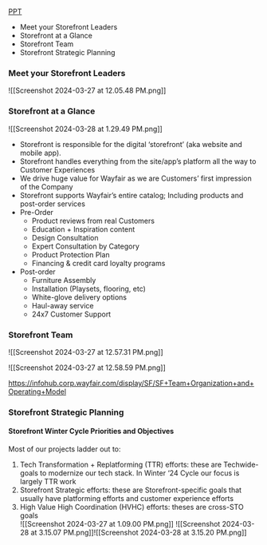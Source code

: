 [PPT](https://docs.google.com/presentation/d/1XK-o5Hz-_l4BVnQjzyU9MNPNShZmnDojTdKlR8ECAck)

- Meet your Storefront Leaders
- Storefront at a Glance
- Storefront Team
- Storefront Strategic Planning 


### Meet your Storefront Leaders
![[Screenshot 2024-03-27 at 12.05.48 PM.png]]
### Storefront at a Glance
![[Screenshot 2024-03-28 at 1.29.49 PM.png]]
- Storefront is responsible for the digital ‘storefront’ (aka website and mobile app). 
- Storefront handles everything from the site/app’s platform all the way to Customer Experiences
- We drive huge value for Wayfair as we are Customers’ first impression of the Company
- Storefront supports Wayfair’s entire catalog; Including products and post-order services
- Pre-Order
	- Product reviews from real Customers
	- Education + Inspiration content
	- Design Consultation
	- Expert Consultation by Category
	- Product Protection Plan
	- Financing & credit card loyalty programs
- Post-order
	- Furniture Assembly
	- Installation (Playsets, flooring, etc)
	- White-glove delivery options
	- Haul-away service
	- 24x7 Customer Support

### Storefront Team
![[Screenshot 2024-03-27 at 12.57.31 PM.png]]

![[Screenshot 2024-03-27 at 12.58.59 PM.png]]

https://infohub.corp.wayfair.com/display/SF/SF+Team+Organization+and+Operating+Model

### Storefront Strategic Planning 
#### Storefront Winter Cycle Priorities and Objectives
Most of our projects ladder out to:
1. Tech Transformation + Replatforming (TTR) efforts: these are Techwide-goals to modernize our tech stack. In Winter ‘24 Cycle our focus is largely TTR work
2. Storefront Strategic efforts: these are Storefront-specific goals that usually have platforming efforts and customer experience efforts  
3. High Value High Coordination (HVHC) efforts: theses are cross-STO goals  
![[Screenshot 2024-03-27 at 1.09.00 PM.png]]
![[Screenshot 2024-03-28 at 3.15.07 PM.png]]![[Screenshot 2024-03-28 at 3.15.20 PM.png]]